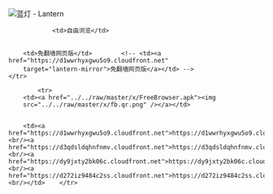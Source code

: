 

<img src="../../raw/master/x/8e0a2b81.c82003be.LanternYellow2.png" alt="蓝灯 - Lantern"/>
<table>
    <tr>
                
                <td>自由浏览</td>
        
        
        <td>免翻墙网页版</td>        <!-- <td><a href="https://d1wwrhyxgwu5o9.cloudfront.net"
        target="lantern-mirror">免翻墙网页版</a></td> -->
    </tr>
    
            <tr>
        <td><a href="../../raw/master/x/FreeBrowser.apk"><img
        src="../../raw/master/x/fb.qr.png" /></a></td>

        
        <td><a href="https://d1wwrhyxgwu5o9.cloudfront.net">https://d1wwrhyxgwu5o9.cloudfront.net</a><br/><a href="https://d3qdsldqhnfnmv.cloudfront.net">https://d3qdsldqhnfnmv.cloudfront.net</a><br/><a href="https://dy9jxty2bk06c.cloudfront.net">https://dy9jxty2bk06c.cloudfront.net</a><br/><a href="https://d272iz9484c2ss.cloudfront.net">https://d272iz9484c2ss.cloudfront.net</a><br/></td>    </tr>
</table>

